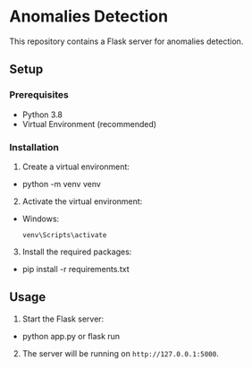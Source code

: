 # Anomalies Detection

This repository contains a Flask server for anomalies detection.

## Setup

### Prerequisites

- Python 3.8
- Virtual Environment (recommended)

### Installation

1. Create a virtual environment:

- python -m venv venv

2. Activate the virtual environment:
- Windows:
  ```
  venv\Scripts\activate
  ```


3. Install the required packages:

- pip install -r requirements.txt

## Usage

1. Start the Flask server:

- python app.py or flask run

2. The server will be running on `http://127.0.0.1:5000`.

